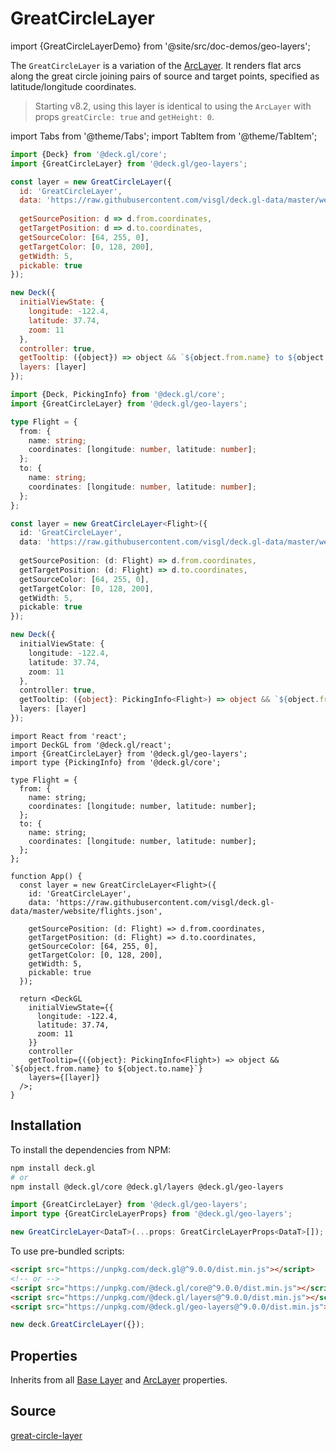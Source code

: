 # GreatCircleLayer

import {GreatCircleLayerDemo} from '@site/src/doc-demos/geo-layers';

<GreatCircleLayerDemo />

The `GreatCircleLayer` is a variation of the [ArcLayer](../layers/arc-layer.md). It renders flat arcs along the great circle joining pairs of source and target points,
specified as latitude/longitude coordinates.

> Starting v8.2, using this layer is identical to using the `ArcLayer` with props `greatCircle: true` and `getHeight: 0`.


import Tabs from '@theme/Tabs';
import TabItem from '@theme/TabItem';

<Tabs groupId="language">
  <TabItem value="js" label="JavaScript">

```js
import {Deck} from '@deck.gl/core';
import {GreatCircleLayer} from '@deck.gl/geo-layers';

const layer = new GreatCircleLayer({
  id: 'GreatCircleLayer',
  data: 'https://raw.githubusercontent.com/visgl/deck.gl-data/master/website/flights.json',
  
  getSourcePosition: d => d.from.coordinates,
  getTargetPosition: d => d.to.coordinates,
  getSourceColor: [64, 255, 0],
  getTargetColor: [0, 128, 200],
  getWidth: 5,
  pickable: true
});

new Deck({
  initialViewState: {
    longitude: -122.4,
    latitude: 37.74,
    zoom: 11
  },
  controller: true,
  getTooltip: ({object}) => object && `${object.from.name} to ${object.to.name}`,
  layers: [layer]
});
```

  </TabItem>
  <TabItem value="ts" label="TypeScript">

```ts
import {Deck, PickingInfo} from '@deck.gl/core';
import {GreatCircleLayer} from '@deck.gl/geo-layers';

type Flight = {
  from: {
    name: string;
    coordinates: [longitude: number, latitude: number];
  };
  to: {
    name: string;
    coordinates: [longitude: number, latitude: number];
  };
};

const layer = new GreatCircleLayer<Flight>({
  id: 'GreatCircleLayer',
  data: 'https://raw.githubusercontent.com/visgl/deck.gl-data/master/website/flights.json',
  
  getSourcePosition: (d: Flight) => d.from.coordinates,
  getTargetPosition: (d: Flight) => d.to.coordinates,
  getSourceColor: [64, 255, 0],
  getTargetColor: [0, 128, 200],
  getWidth: 5,
  pickable: true
});

new Deck({
  initialViewState: {
    longitude: -122.4,
    latitude: 37.74,
    zoom: 11
  },
  controller: true,
  getTooltip: ({object}: PickingInfo<Flight>) => object && `${object.from.name} to ${object.to.name}`,
  layers: [layer]
});
```

  </TabItem>
  <TabItem value="react" label="React">

```tsx
import React from 'react';
import DeckGL from '@deck.gl/react';
import {GreatCircleLayer} from '@deck.gl/geo-layers';
import type {PickingInfo} from '@deck.gl/core';

type Flight = {
  from: {
    name: string;
    coordinates: [longitude: number, latitude: number];
  };
  to: {
    name: string;
    coordinates: [longitude: number, latitude: number];
  };
};

function App() {
  const layer = new GreatCircleLayer<Flight>({
    id: 'GreatCircleLayer',
    data: 'https://raw.githubusercontent.com/visgl/deck.gl-data/master/website/flights.json',
    
    getSourcePosition: (d: Flight) => d.from.coordinates,
    getTargetPosition: (d: Flight) => d.to.coordinates,
    getSourceColor: [64, 255, 0],
    getTargetColor: [0, 128, 200],
    getWidth: 5,
    pickable: true
  });

  return <DeckGL
    initialViewState={{
      longitude: -122.4,
      latitude: 37.74,
      zoom: 11
    }}
    controller
    getTooltip={({object}: PickingInfo<Flight>) => object && `${object.from.name} to ${object.to.name}`}
    layers={[layer]}
  />;
}
```

  </TabItem>
</Tabs>


## Installation

To install the dependencies from NPM:

```bash
npm install deck.gl
# or
npm install @deck.gl/core @deck.gl/layers @deck.gl/geo-layers
```

```ts
import {GreatCircleLayer} from '@deck.gl/geo-layers';
import type {GreatCircleLayerProps} from '@deck.gl/geo-layers';

new GreatCircleLayer<DataT>(...props: GreatCircleLayerProps<DataT>[]);
```

To use pre-bundled scripts:

```html
<script src="https://unpkg.com/deck.gl@^9.0.0/dist.min.js"></script>
<!-- or -->
<script src="https://unpkg.com/@deck.gl/core@^9.0.0/dist.min.js"></script>
<script src="https://unpkg.com/@deck.gl/layers@^9.0.0/dist.min.js"></script>
<script src="https://unpkg.com/@deck.gl/geo-layers@^9.0.0/dist.min.js"></script>
```

```js
new deck.GreatCircleLayer({});
```


## Properties

Inherits from all [Base Layer](../core/layer.md) and [ArcLayer](../layers/arc-layer.md) properties.

## Source

[great-circle-layer](https://github.com/visgl/deck.gl/tree/9.1-release/modules/geo-layers/src/great-circle-layer)
